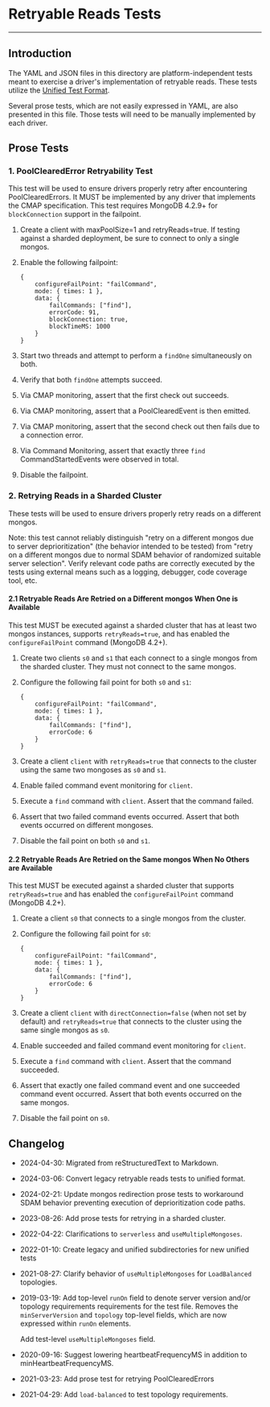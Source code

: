# Retryable Reads Tests

______________________________________________________________________

## Introduction

The YAML and JSON files in this directory are platform-independent tests meant to exercise a driver's implementation of
retryable reads. These tests utilize the [Unified Test Format](../../unified-test-format/unified-test-format.md).

Several prose tests, which are not easily expressed in YAML, are also presented in this file. Those tests will need to
be manually implemented by each driver.

## Prose Tests

### 1. PoolClearedError Retryability Test

This test will be used to ensure drivers properly retry after encountering PoolClearedErrors. It MUST be implemented by
any driver that implements the CMAP specification. This test requires MongoDB 4.2.9+ for `blockConnection` support in
the failpoint.

1. Create a client with maxPoolSize=1 and retryReads=true. If testing against a sharded deployment, be sure to connect
    to only a single mongos.

2. Enable the following failpoint:

    ```
    {
        configureFailPoint: "failCommand",
        mode: { times: 1 },
        data: {
            failCommands: ["find"],
            errorCode: 91,
            blockConnection: true,
            blockTimeMS: 1000
        }
    }
    ```

3. Start two threads and attempt to perform a `findOne` simultaneously on both.

4. Verify that both `findOne` attempts succeed.

5. Via CMAP monitoring, assert that the first check out succeeds.

6. Via CMAP monitoring, assert that a PoolClearedEvent is then emitted.

7. Via CMAP monitoring, assert that the second check out then fails due to a connection error.

8. Via Command Monitoring, assert that exactly three `find` CommandStartedEvents were observed in total.

9. Disable the failpoint.

### 2. Retrying Reads in a Sharded Cluster

These tests will be used to ensure drivers properly retry reads on a different mongos.

Note: this test cannot reliably distinguish "retry on a different mongos due to server deprioritization" (the behavior
intended to be tested) from "retry on a different mongos due to normal SDAM behavior of randomized suitable server
selection". Verify relevant code paths are correctly executed by the tests using external means such as a logging,
debugger, code coverage tool, etc.

#### 2.1 Retryable Reads Are Retried on a Different mongos When One is Available

This test MUST be executed against a sharded cluster that has at least two mongos instances, supports `retryReads=true`,
and has enabled the `configureFailPoint` command (MongoDB 4.2+).

1. Create two clients `s0` and `s1` that each connect to a single mongos from the sharded cluster. They must not connect
    to the same mongos.

2. Configure the following fail point for both `s0` and `s1`:

    ```
    {
        configureFailPoint: "failCommand",
        mode: { times: 1 },
        data: {
            failCommands: ["find"],
            errorCode: 6
        }
    }
    ```

3. Create a client `client` with `retryReads=true` that connects to the cluster using the same two mongoses as `s0` and
    `s1`.

4. Enable failed command event monitoring for `client`.

5. Execute a `find` command with `client`. Assert that the command failed.

6. Assert that two failed command events occurred. Assert that both events occurred on different mongoses.

7. Disable the fail point on both `s0` and `s1`.

#### 2.2 Retryable Reads Are Retried on the Same mongos When No Others are Available

This test MUST be executed against a sharded cluster that supports `retryReads=true` and has enabled the
`configureFailPoint` command (MongoDB 4.2+).

1. Create a client `s0` that connects to a single mongos from the cluster.

2. Configure the following fail point for `s0`:

    ```
    {
        configureFailPoint: "failCommand",
        mode: { times: 1 },
        data: {
            failCommands: ["find"],
            errorCode: 6
        }
    }
    ```

3. Create a client `client` with `directConnection=false` (when not set by default) and `retryReads=true` that connects
    to the cluster using the same single mongos as `s0`.

4. Enable succeeded and failed command event monitoring for `client`.

5. Execute a `find` command with `client`. Assert that the command succeeded.

6. Assert that exactly one failed command event and one succeeded command event occurred. Assert that both events
    occurred on the same mongos.

7. Disable the fail point on `s0`.

## Changelog

- 2024-04-30: Migrated from reStructuredText to Markdown.

- 2024-03-06: Convert legacy retryable reads tests to unified format.

- 2024-02-21: Update mongos redirection prose tests to workaround SDAM behavior preventing execution of deprioritization
    code paths.

- 2023-08-26: Add prose tests for retrying in a sharded cluster.

- 2022-04-22: Clarifications to `serverless` and `useMultipleMongoses`.

- 2022-01-10: Create legacy and unified subdirectories for new unified tests

- 2021-08-27: Clarify behavior of `useMultipleMongoses` for `LoadBalanced` topologies.

- 2019-03-19: Add top-level `runOn` field to denote server version and/or topology requirements requirements for the
    test file. Removes the `minServerVersion` and `topology` top-level fields, which are now expressed within `runOn`
    elements.

    Add test-level `useMultipleMongoses` field.

- 2020-09-16: Suggest lowering heartbeatFrequencyMS in addition to minHeartbeatFrequencyMS.

- 2021-03-23: Add prose test for retrying PoolClearedErrors

- 2021-04-29: Add `load-balanced` to test topology requirements.
